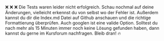 ❌ ❌ ❌  Die Tests waren leider nicht erfolgreich. Schau nochmal auf deine Änderungen, vielleicht erkennst du von selbst wo der Fehler ist. Außerdem kannst du dir die Index.md Datei auf Github anschauen und die richtige Formattierung überprüfen. Auch googlen ist eine valide Option. Solltest du nach mehr als 15 Minuten immer noch keine Lösung gefunden haben, dann kannst du gerne im Kursforum nachfragen. Bleib dran! 🔥
